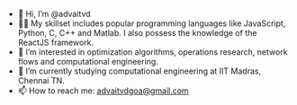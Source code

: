 - 👋 Hi, I’m @advaitvd
- 🤹‍♀️ My skillset includes popular programming languages like JavaScript, Python, C, C++ and Matlab. I also possess the knowledge of the ReactJS framework.
- 👀 I’m interested in optimization algorithms, operations research, network flows and computational engineering.
- 🌱 I’m currently studying computational engineering at IIT Madras, Chennai TN.
- 📫 How to reach me: advaitvdgoa@gmail.com

<!---
advaitvd/advaitvd is a ✨ special ✨ repository because its `README.md` (this file) appears on your GitHub profile.
You can click the Preview link to take a look at your changes.
--->
